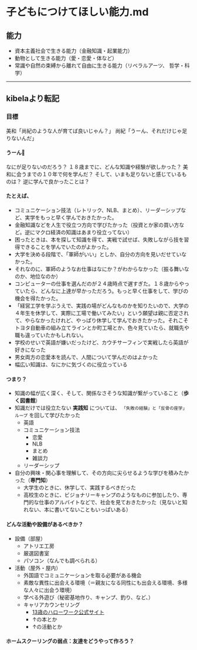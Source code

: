 # 子どもにつけてほしい能力.md

## 能力
- 資本主義社会で生きる能力（金融知識・起業能力）
- 動物として生きる能力（愛・恋愛・体など）
- 常識や自然の束縛から離れて自由に生きる能力（リベラルアーツ、 哲学・科学）

---
## kibelaより転記
### 目標
美和「尚紀のような人が育てば良いじゃん？」
尚紀「うーん、それだけじゃ足りないんだ」

#### うーん🤔
なにが足りないのだろう？
１８歳までに、どんな知識や経験が欲しかった？
美和に会うまでの１０年で何を学んだ？
そして、いまも足りないと感じているものは？
逆に学んで良かったことは？

#### たとえば、
- コミュニケーション技法（レトリック、NLB、まとめ）、リーダーシップなど、実学をもっと早く学んでおきたかった。
- 金融知識などを人生で役立つ方向で学びたかった（投資とか家の買い方など。逆にマクロ経済の知識はあまり役立ってない）
- 困ったときは、本を探して知識を得て、実戦で試せば、失敗しながら技を習得できることを学んでいたのがよかった。
- 大学を決める段階で、「軍師がいい」としか、自分の方向を見いだせていなかった。
- それなのに、軍師のようなお仕事はなにか？がわからなかった（振る舞いなのか、地位なのか）
- コンピューターの仕事を選んだのが２４歳時点で遅すぎた。１８歳からやっていたら、どんなに上達が早かっただろう。もっと早く仕事をして、学びの機会を得たかった。
- 「経営工学を学ぶうえで、実践の場がどんなものかを知りたいので、大学の４年生を休学して、実際に工場で働いてみたい」という願望は親に否定されて、やらなかったけれど、やっぱり休学して学んでおきたかった。それこそトヨタ自動車の組み立てラインとか町工場とか、色々見ていたら、就職先や職も違っていたかもしれない。
- 学校のせいで英語が嫌いだったけど、カウチサーフィンで実戦したら英語が好きになった
- 男女両方の恋愛本を読んで、人間について学んだのはよかった
- 幅広い知識は、なにかに気づくのに役立っている

#### つまり？
- 知識の幅が広く深く、そして、関係なさそうな知識が繋がっていること（**歩く図書館**）
- 知識だけでは役立たない **実践知** については、 `「失敗の経験」と「反骨の座学」ループ` を回して学びたかった
    - 英語
    - コミュニケーション技法
        - 恋愛
        - NLB
        - まとめ
        - 雑談力
    - リーダーシップ
- 自分の興味・関心事を理解して、その方向に尖らせるような学びを積みたかった（**専門知**）
    - 大学生のときに、休学して、実践するべきだった
    - 高校生のときに、ビジョナリーキャンプのようなものに参加したり、専門的な仕事のアルバイトなどで、社会を見ておきたかった（見ないと知れない、本に書いてないこともいっぱいある）

#### どんな活動や設備があるべきか？
- 設備（部屋）
    - アトリエ工房
    - 厳選図書室
    - パソコン（なんでも調べられる）
- 活動（屋外・屋内）
    - 外国語でコミュニケーションを取る必要がある機会
    - 素敵な異性に出会える環境（＝親友になる同性にも出会える環境、多様な人々に出会う環境）
    - 学べる外遊び（秘密基地作り、キャンプ、釣り、など、）
    - キャリアカウンセリング
        - [13歳のハローワーク公式サイト](https://www.13hw.com/home/index.html)
        - ↑の本とか
        - ↑の活動とか

#### ホームスクーリングの弱点：友達をどうやって作ろう？
